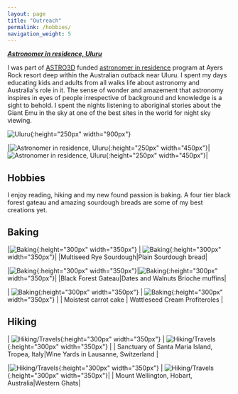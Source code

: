 ```yaml
---
layout: page
title: "Outreach"
permalink: /hobbies/
navigation_weight: 5
---
```




***[Astronomer in residence, Uluru](../astronomer_in_residence.pdf)*** <br/>

I was part of [ASTRO3D](https://astro3d.org.au/) funded 
[astronomer in residence](https://www.ayersrockresort.com.au/events/detail/astronomer-in-residence-program) 
program at Ayers Rock resort deep within the Australian outback near Uluru. 
I spent my days educating kids and adults from all walks life about astronomy 
and Australia's role in it. The sense of wonder and amazement that astronomy inspires in eyes of people 
irrespective of background and knowledge is a sight to behold. I spent the nights listening to aboriginal stories about the 
Giant Emu in the sky at one of the best sites in the world for night sky viewing. 

![Uluru](/images/IMG_5338.JPG){:height="250px" width="900px"}

|![Astronomer in residence, Uluru](/images/IMG_5312.JPG){:height="250px" width="450px"}|![Astronomer in residence, Uluru](/images/IMG_5317.JPG){:height="250px" width="450px"}|

## Hobbies

I enjoy reading, hiking and my new found passion is baking.
A four tier black forest gateau and amazing sourdough breads are some of my best creations yet.


## Baking 

|![Baking](/images/IMG_5253.JPG){:height="300px" width="350px"} | ![Baking](/images/IMG_5276.JPG){:height="300px" width="350px"}|
|Multiseed Rye Sourdough|Plain Sourdough bread|

|![Baking](/images/black_forest.jpg){:height="300px" width="350px"}|![Baking](/images/muffins.jpg){:height="300px" width="350px"}|
|Black Forest Gateau|Dates and Walnuts Brioche muffins|

| ![Baking](/images/carrot_cake.jpg){:height="300px" width="350px"} | ![Baking](/images/shoe_pastry.jpg){:height="300px" width="350px"} |
| Moistest carrot cake | Wattleseed Cream Profiteroles |

##  Hiking

| ![Hiking/Travels](/images/IMG_1896.jpg){:height="300px" width="350px"} | ![Hiking/Travels](/images/geneva1.jpg){:height="300px" width="350px"} |
| Sanctuary of Santa Maria Island, Tropea, Italy|Wine Yards in Lausanne, Switzerland  |


|![Hiking/Travels](/images/hobart.jpg){:height="300px" width="350px"} | ![Hiking/Travels](/images/western_ghats.jpg){:height="300px" width="350px"}|
| Mount Wellington, Hobart, Australia|Western Ghats|
